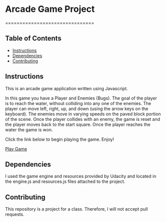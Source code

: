 # Arcade Game Project
===============================

## Table of Contents

* [Instructions](#instructions)
* [Dependencies](#dependencies)
* [Contributing](#contributing)

## Instructions

This is an arcade game application written using Javascript. 

In this game you have a Player and Enemies (Bugs). The goal of the player is to reach the water, without colliding into any one of the enemies. 
The player can move left, right, up, and down (using the arrow keys on the keyboard). The enemies move in varying speeds on the paved block portion of the scene. 
Once the player collides with an enemy, the game is reset and the player moves back to the start square. Once the player reaches the water the game is won.

Click the link below to begin playing the game. Enjoy!

[Play Game](https://hcloward.github.io/my-arcade-game/)

## Dependencies

I used the game engine and resources provided by Udacity and located in the engine.js and resources.js files attached to the project.

## Contributing

This repository is a project for a class. Therefore, I will not accept pull requests.

